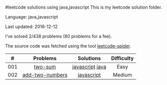 #leetcode solutions using java,javascript
This is my leetcode solution folder.

Language: java,javascript

Last updated: 2016-12-12

I've solved 2/438 problems (80 problems for a fee).

The source code was fetched using the tool [leetcode-spider](https://github.com/Ma63d/leetcode-spider).

| # | Problems | Solutions | Difficulty |
|:--:|:-----:|:---------:|:----:|
|001|[two-sum](https://leetcode.com/problems/two-sum/)| [javascript](./001.two-sum/two-sum.js) [java](./001.two-sum/two-sum.java)| Easy|
|002|[add-two-numbers](https://leetcode.com/problems/add-two-numbers/)| [javascript](./002.add-two-numbers/add-two-numbers.js)| Medium|